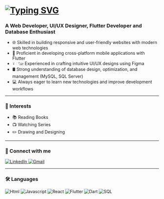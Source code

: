 # <a href="https://git.io/typing-svg"><img src="https://readme-typing-svg.herokuapp.com?font=Pacifico&size=25&pause=1000&color=F751D7&width=500&lines=Hi+there!+I'm+Sania+-+Web+Developer;Hi+there!+I'm+Sania+-+App+Developer;Hi+there!+I'm+Sania+-+Graphic+Designer;Hi+there!+I'm+Sania+-+Database+Developer" alt="Typing SVG" /></a>

<!-- <img align="right" src="https://buffy.mlpforums.com/imageproxy/giphy.gif.2105620126cc7266d840e0116ed7853f.gif" width="350px" alt="coding gif" /> -->

### A Web Developer, UI/UX Designer, Flutter Developer and Database Enthusiast  

- 🌐 Skilled in building responsive and user-friendly websites with modern web technologies  
- 🤖 Proficient in developing cross-platform mobile applications with Flutter  
- ⍣ ೋ Experienced in crafting intuitive UI/UX designs using Figma  
- 🛢️ Strong understanding of database design, optimization, and management (MySQL, SQL Server)  
- 💻 Always eager to learn new technologies and improve development workflows  

---

### 🌟 Interests  
- 📚 Reading Books  
- 📺 Watching Series  
- ✏️ Drawing and Designing  

---

### 🔗 Connect with me  
<p align="left">
  <a href="https://linkedin.com/in/sania-mirza-601a812a8" target="_blank">
    <img alt="LinkedIn"
         src="https://img.shields.io/badge/LinkedIn-0072B1?style=for-the-badge&logo=linkedin&logoColor=white" />
  </a>
  <a href="mailto:mirzasania545@gmail.com">
    <img alt="Gmail"
         src="https://img.shields.io/badge/Gmail-EA4335?style=for-the-badge&logo=Gmail&logoColor=white" />
  </a>
</p>

---

### 🛠️ Languages  
<p align="left">
<img alt="Html" src="https://img.shields.io/badge/HTML-E34F26?style=for-the-badge&logo=HTML5&logoColor=white">
<img alt="Javascript" src="https://img.shields.io/badge/JavaScript-F7DF1E?style=for-the-badge&logo=JavaScript&logoColor=black">
<img alt="React" src="https://img.shields.io/badge/React-61DAFB?style=for-the-badge&logo=react&logoColor=black&logoSize=auto">
<img alt="Flutter" src="https://img.shields.io/badge/Flutter-02569B?style=for-the-badge&logo=Flutter&logoColor=white">
<img alt="Dart" src="https://img.shields.io/badge/Dart-0175C2?style=for-the-badge&logo=Dart&logoColor=white">
<img alt="SQL" src="https://img.shields.io/badge/MySQL-4479A1?style=for-the-badge&logo=MySQL&logoColor=white&logoSize=auto">
</p>
